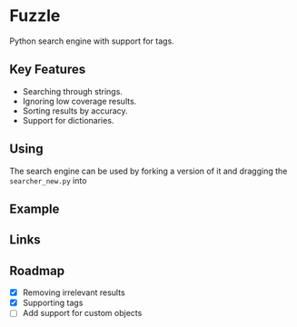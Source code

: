 # Fuzzle
Python search engine with support for tags.

## Key Features
 - Searching through strings.
 - Ignoring low coverage results.
 - Sorting results by accuracy.
 - Support for dictionaries.

## Using
The search engine can be used by forking a version of it and dragging the `searcher_new.py` into 

## Example


## Links


## Roadmap
 - [x] Removing irrelevant results
 - [x] Supporting tags
 - [ ] Add support for custom objects
